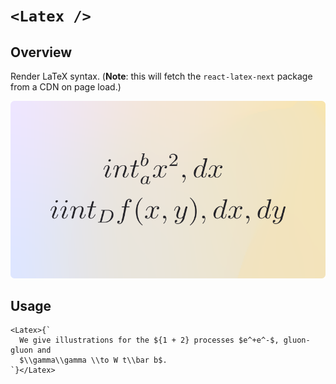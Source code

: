 # `<Latex />`

## Overview

Render LaTeX syntax. (**Note**: this will fetch the `react-latex-next` package from a CDN on page load.)

<img alt="Use LaTeX syntax with MDX" src="latex.png" width="800" />

## Usage

```mdx
<Latex>{`
  We give illustrations for the ${1 + 2} processes $e^+e^-$, gluon-gluon and
  $\\gamma\\gamma \\to W t\\bar b$.
`}</Latex>
```
